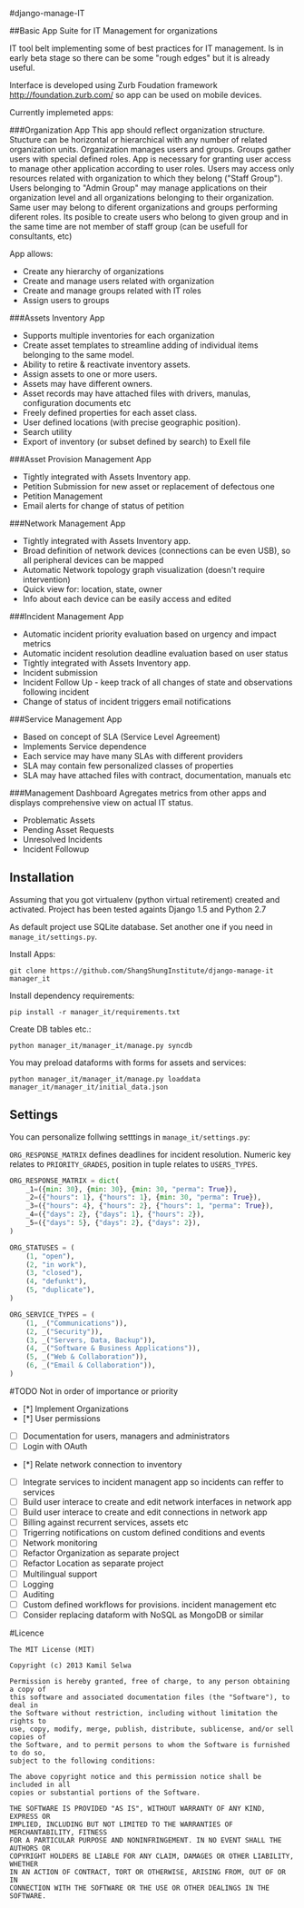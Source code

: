 #django-manage-IT

##Basic App Suite for IT Management for organizations
 
IT tool belt implementing some of best practices for IT management. Is in early beta stage so there can be some "rough edges" but it is already useful.

Interface is developed using Zurb Foudation framework http://foundation.zurb.com/ so app can be used on mobile devices.

Currently implemeted apps:

###Organization App
This app should reflect organization structure. Stucture can be horizontal or hierarchical with any number of related organization units.
Organization manages users and groups.
Groups gather users with special defined roles. App is necessary for granting user access to manage other application according to user roles.
Users may access only resources related with organization to which they belong ("Staff Group"). Users belonging to "Admin Group" may manage applications on their organization level and all organizations belonging to their organization. Same user may belong to diferent organizations and groups performing diferent roles. Its posible to create users who belong to given group and in the same time are not member of staff group (can be usefull for consultants, etc)

App allows:

* Create any hierarchy of organizations
* Create and manage users related with organization
* Create and manage groups related with IT roles
* Assign users to groups

###Assets Inventory App

* Supports multiple inventories for each organization
* Create asset templates to streamline adding of individual items belonging to the same model.
* Ability to retire & reactivate inventory assets.
* Assign assets to one or more users.
* Assets may have different owners.
* Asset records may have attached files with drivers, manulas, configuration documents etc
* Freely defined properties for each asset class.
* User defined locations (with precise geographic position). 
* Search utility
* Export of inventory (or subset defined by search) to Exell file

###Asset Provision Management App

* Tightly integrated with Assets Inventory app.
* Petition Submission for new asset or replacement of defectous one
* Petition Management 
* Email alerts for change of status of petition

###Network Management App

* Tightly integrated with Assets Inventory app.
* Broad definition of network devices (connections can be even USB), so all peripheral devices can be mapped
* Automatic Network topology graph visualization (doesn't require intervention)
* Quick view for: location, state, owner
* Info about each device can be easily access and edited

###Incident Management App

* Automatic incident priority evaluation based on urgency and impact metrics
* Automatic incident resolution deadline evaluation based on user status
* Tightly integrated with Assets Inventory app.
* Incident submission 
* Incident Follow Up - keep track of all changes of state and observations following incident
* Change of status of incident triggers email notifications


###Service Management App

* Based on concept of SLA (Service Level Agreement)
* Implements Service dependence
* Each service may have many SLAs with different providers
* SLA may contain few personalized classes of properties
* SLA may have attached files with contract, documentation, manuals etc

###Management Dashboard
Agregates metrics from other apps and displays comprehensive view on actual IT status. 

* Problematic Assets
* Pending Asset Requests
* Unresolved Incidents
* Incident Followup


Installation
------------
Assuming that you got virtualenv (python virtual retirement) created and activated.
Project has been tested againts Django 1.5 and Python 2.7

As default project use SQLite database. Set another one if you need in `manage_it/settings.py`.

Install Apps:

    git clone https://github.com/ShangShungInstitute/django-manage-it manager_it

Install dependency requirements:

    pip install -r manager_it/requirements.txt

Create DB tables etc.:

    python manager_it/manager_it/manage.py syncdb

You may preload dataforms with forms for assets and services:

    python manager_it/manager_it/manage.py loaddata manager_it/manager_it/initial_data.json

Settings
--------
You can personalize follwing setttings in `manage_it/settings.py`:

`ORG_RESPONSE_MATRIX` defines deadlines for incident resolution. Numeric key relates to `PRIORITY_GRADES`, position in tuple relates to `USERS_TYPES`. 
```python
ORG_RESPONSE_MATRIX = dict(
    _1=({min: 30}, {min: 30}, {min: 30, "perma": True}),
    _2=({"hours": 1}, {"hours": 1}, {min: 30, "perma": True}),
    _3=({"hours": 4}, {"hours": 2}, {"hours": 1, "perma": True}),
    _4=({"days": 2}, {"days": 1}, {"hours": 2}),
    _5=({"days": 5}, {"days": 2}, {"days": 2}),
)

ORG_STATUSES = (
    (1, "open"),
    (2, "in work"),
    (3, "closed"),
    (4, "defunkt"),
    (5, "duplicate"),
)

ORG_SERVICE_TYPES = (
    (1, _("Communications")),
    (2, _("Security")),
    (3, _("Servers, Data, Backup")),
    (4, _("Software & Business Applications")),
    (5, _("Web & Collaboration")),
    (6, _("Email & Collaboration")),
)
```
#TODO
Not in order of importance or priority

* [*] Implement Organizations
* [*] User permissions
* [ ] Documentation for users, managers and administrators
* [ ] Login with OAuth
* [*] Relate network connection to inventory
* [ ] Integrate services to incident managent app so incidents can reffer to services
* [ ] Build user interace to create and edit network interfaces in network app
* [ ] Build user interace to create and edit connections in network app
* [ ] Billing against recurrent services, assets etc
* [ ] Trigerring notifications on custom defined conditions and events
* [ ] Network monitoring
* [ ] Refactor Organization as separate project
* [ ] Refactor Location as separate project
* [ ] Multilingual support
* [ ] Logging
* [ ] Auditing 
* [ ] Custom defined workflows for provisions. incident management etc
* [ ] Consider replacing dataform with NoSQL as MongoDB or similar

#Licence
```
The MIT License (MIT)

Copyright (c) 2013 Kamil Selwa

Permission is hereby granted, free of charge, to any person obtaining a copy of
this software and associated documentation files (the "Software"), to deal in
the Software without restriction, including without limitation the rights to
use, copy, modify, merge, publish, distribute, sublicense, and/or sell copies of
the Software, and to permit persons to whom the Software is furnished to do so,
subject to the following conditions:

The above copyright notice and this permission notice shall be included in all
copies or substantial portions of the Software.

THE SOFTWARE IS PROVIDED "AS IS", WITHOUT WARRANTY OF ANY KIND, EXPRESS OR
IMPLIED, INCLUDING BUT NOT LIMITED TO THE WARRANTIES OF MERCHANTABILITY, FITNESS
FOR A PARTICULAR PURPOSE AND NONINFRINGEMENT. IN NO EVENT SHALL THE AUTHORS OR
COPYRIGHT HOLDERS BE LIABLE FOR ANY CLAIM, DAMAGES OR OTHER LIABILITY, WHETHER
IN AN ACTION OF CONTRACT, TORT OR OTHERWISE, ARISING FROM, OUT OF OR IN
CONNECTION WITH THE SOFTWARE OR THE USE OR OTHER DEALINGS IN THE SOFTWARE.
```
